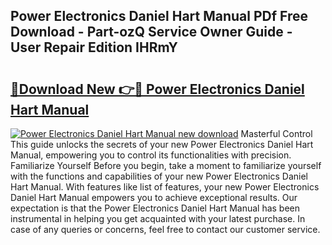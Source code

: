 ## Power Electronics Daniel Hart Manual PDf Free Download - Part-ozQ Service Owner Guide - User Repair Edition IHRmY

# <h2><a href="http://bc65086.oget.top/?id=Power+Electronics+Daniel+Hart+Manual">🔗Download New 👉🔴 Power Electronics Daniel Hart Manual</a></h2>

[![Power Electronics Daniel Hart Manual new download](https://i.imgur.com/5g1atiW.png)](http://bc65086.oget.top/?id=Power+Electronics+Daniel+Hart+Manual)
Masterful Control This guide unlocks the secrets of your new Power Electronics Daniel Hart Manual, empowering you to control its functionalities with precision. Familiarize Yourself Before you begin, take a moment to familiarize yourself with the functions and capabilities of your new Power Electronics Daniel Hart Manual. With features like list of features, your new Power Electronics Daniel Hart Manual empowers you to achieve exceptional results. Our expectation is that the Power Electronics Daniel Hart Manual has been instrumental in helping you get acquainted with your latest purchase. In case of any queries or concerns, feel free to contact our customer service.
